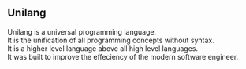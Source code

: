 ## Unilang
Unilang is a universal programming language.  
It is the unification of all programming concepts without syntax.  
It is a higher level language above all high level languages.   
It was built to improve the effeciency of the modern software engineer.    
